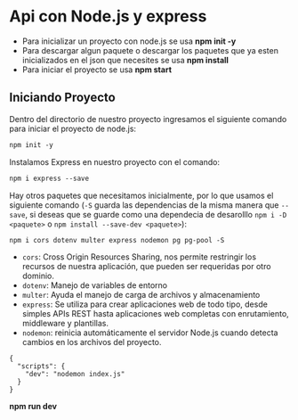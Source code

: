 # Api con Node.js y express

- Para inicializar un proyecto con node.js se usa **npm init -y**
- Para descargar algun paquete  o descargar los paquetes que ya esten inicializados en el json que necesites se usa **npm install**
- Para iniciar el proyecto se usa **npm start**

## Iniciando Proyecto

Dentro del directorio de nuestro proyecto ingresamos el siguiente comando para iniciar el proyecto de node.js:

```txt
npm init -y
```

Instalamos Express en nuestro proyecto con el comando:

```txt
npm i express --save
```

Hay otros paquetes que necesitamos inicialmente, por lo que usamos el siguiente comando (`-S` guarda las dependencias de la misma manera que `--save`, si deseas que se guarde como una dependecia de desarolllo `npm i -D <paquete>` o `npm install --save-dev <paquete>`):

```txt
npm i cors dotenv multer express nodemon pg pg-pool -S
```

- `cors`: Cross Origin Resources Sharing, nos permite restringir los recursos de nuestra aplicación, que pueden ser requeridas por otro dominio.
- `dotenv`: Manejo de variables de entorno
- `multer`: Ayuda el manejo de carga de archivos y almacenamiento
- `express`: Se utiliza para crear aplicaciones web de todo tipo, desde simples APIs REST hasta aplicaciones web completas con enrutamiento, middleware y plantillas.
- `nodemon`: reinicia automáticamente el servidor Node.js cuando detecta cambios en los archivos del proyecto.

```
{
  "scripts": {
    "dev": "nodemon index.js"
  }
}
```
**npm run dev**

